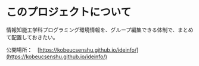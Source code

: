
# このプロジェクトについて

情報知能工学科プログラミング環境情報を、グループ編集できる体制で、まとめて配置しておきたい。

公開場所：　[https://kobeucsenshu.github.io/ideinfo/](https://kobeucsenshu.github.io/ideinfo/)

